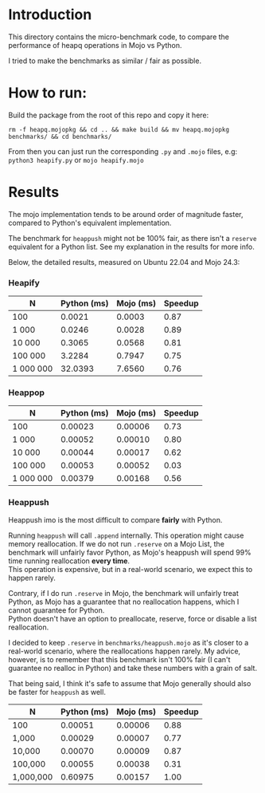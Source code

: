 # Introduction
This directory contains the micro-benchmark code, to compare the performance of
heapq operations in Mojo vs Python.

I tried to make the benchmarks as similar / fair as possible.

# How to run:
Build the package from the root of this repo and copy it here:

`rm -f heapq.mojopkg && cd .. && make build && mv heapq.mojopkg benchmarks/ && cd benchmarks/`

From then you can just run the corresponding `.py` and `.mojo` files, e.g:
`python3 heapify.py` or `mojo heapify.mojo`

# Results
The mojo implementation tends to be around order of magnitude faster, compared to Python's equivalent implementation.

The benchmark for `heappush` might not be 100% fair, as there isn't a `reserve` equivalent for a Python list. See my explanation in the results for more info.

Below, the detailed results, measured on Ubuntu 22.04 and Mojo 24.3:

### Heapify

| N          | Python (ms) | Mojo (ms) | Speedup |
|------------|--------------|-----------|---------|
| 100        | 0.0021       | 0.0003    | 0.87    |
| 1 000      | 0.0246       | 0.0028    | 0.89    |
| 10 000     | 0.3065       | 0.0568    | 0.81    |
| 100 000    | 3.2284       | 0.7947    | 0.75    |
| 1 000 000  | 32.0393      | 7.6560    | 0.76    |

### Heappop
| N          | Python (ms) | Mojo (ms) | Speedup |
|------------|--------------|-----------|---------|
| 100        | 0.00023      | 0.00006   | 0.73    |
| 1 000      | 0.00052      | 0.00010   | 0.80    |
| 10 000     | 0.00044      | 0.00017   | 0.62    |
| 100 000    | 0.00053      | 0.00052   | 0.03    |
| 1 000 000  | 0.00379      | 0.00168   | 0.56    |

### Heappush
Heappush imo is the most difficult to compare **fairly** with Python.

Running `heappush` will call `.append` internally. This operation might cause memory reallocation. If we do not run `.reserve` on a Mojo List, the benchmark will unfairly favor Python, as Mojo's heappush will spend 99% time running reallocation **every time**.  
This operation is expensive, but in a real-world scenario, we expect this to happen rarely.

Contrary, if I do run `.reserve` in Mojo, the benchmark will unfairly treat Python, as Mojo has a guarantee that no reallocation happens, which I cannot guarantee for Python.  
Python doesn't have an option to preallocate, reserve, force or disable a list reallocation.

I decided to keep `.reserve` in `benchmarks/heappush.mojo` as it's closer to a real-world scenario, where the reallocations happen rarely. My advice, however, is to remember that this benchmark isn't 100% fair (I can't guarantee no realloc in Python) and take these numbers with a grain of salt. 

That being said, I think it's safe to assume that Mojo generally should also be faster for `heappush` as well.

| N          | Python (ms) | Mojo (ms) | Speedup |
|------------|--------------|-----------|---------|
| 100        | 0.00051      | 0.00006   | 0.88    |
| 1,000      | 0.00029      | 0.00007   | 0.77    |
| 10,000     | 0.00070      | 0.00009   | 0.87    |
| 100,000    | 0.00055      | 0.00038   | 0.31    |
| 1,000,000  | 0.60975      | 0.00157   | 1.00    |
